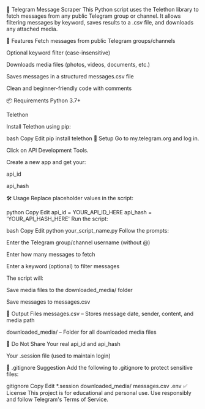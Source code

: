📄 Telegram Message Scraper
This Python script uses the Telethon library to fetch messages from any public Telegram group or channel. It allows filtering messages by keyword, saves results to a .csv file, and downloads any attached media.

🔧 Features
Fetch messages from public Telegram groups/channels

Optional keyword filter (case-insensitive)

Downloads media files (photos, videos, documents, etc.)

Saves messages in a structured messages.csv file

Clean and beginner-friendly code with comments

📦 Requirements
Python 3.7+

Telethon

Install Telethon using pip:

bash
Copy
Edit
pip install telethon
🔐 Setup
Go to my.telegram.org and log in.

Click on API Development Tools.

Create a new app and get your:

api_id

api_hash

🛠️ Usage
Replace placeholder values in the script:

python
Copy
Edit
api_id = YOUR_API_ID_HERE
api_hash = 'YOUR_API_HASH_HERE'
Run the script:

bash
Copy
Edit
python your_script_name.py
Follow the prompts:

Enter the Telegram group/channel username (without @)

Enter how many messages to fetch

Enter a keyword (optional) to filter messages

The script will:

Save media files to the downloaded_media/ folder

Save messages to messages.csv

📁 Output Files
messages.csv – Stores message date, sender, content, and media path

downloaded_media/ – Folder for all downloaded media files

🚫 Do Not Share
Your real api_id and api_hash

Your .session file (used to maintain login)

📄 .gitignore Suggestion
Add the following to .gitignore to protect sensitive files:

gitignore
Copy
Edit
*.session
downloaded_media/
messages.csv
.env
✅ License
This project is for educational and personal use. Use responsibly and follow Telegram's Terms of Service.

